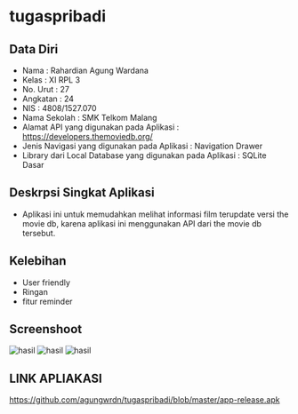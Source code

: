 # tugaspribadi
## Data Diri
   - Nama          : Rahardian Agung Wardana
   - Kelas         : XI RPL 3
   - No. Urut      : 27
   - Angkatan      : 24
   - NIS           : 4808/1527.070
   - Nama Sekolah  : SMK Telkom Malang
   - Alamat API yang digunakan pada Aplikasi : https://developers.themoviedb.org/ 
   - Jenis Navigasi yang digunakan pada Aplikasi : Navigation Drawer 
   - Library dari Local Database yang digunakan pada Aplikasi : SQLite Dasar 
## Deskrpsi Singkat Aplikasi
  - Aplikasi ini untuk memudahkan melihat informasi film terupdate versi the movie db, karena aplikasi ini menggunakan API dari the movie db tersebut.
## Kelebihan
  - User friendly
  - Ringan
  - fitur reminder
  
## Screenshoot  
  ![hasil](https://s18.postimg.org/ezcfh4w5h/image.png)
  ![hasil](https://s18.postimg.org/x0vkexq6d/image.png)
  ![hasil](https://s18.postimg.org/rbfbumk05/image.png)
  
## LINK APLIAKASI
  https://github.com/agungwrdn/tugaspribadi/blob/master/app-release.apk
